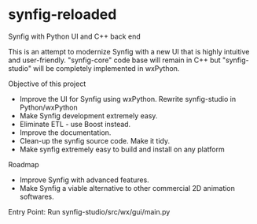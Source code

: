 # synfig-reloaded
Synfig with Python UI and C++ back end

This is an attempt to modernize Synfig with a new UI that is highly intuitive and user-friendly.
"synfig-core" code base will remain in C++ but "synfig-studio" will be completely implemented in wxPython.

Objective of this project
- Improve the UI for Synfig using wxPython. Rewrite synfig-studio in Python/wxPython
- Make Synfig development extremely easy.
- Eliminate ETL - use Boost instead.
- Improve the documentation.
- Clean-up the synfig source code. Make it tidy.
- Make synfig extremely easy to build and install on any platform

Roadmap
- Improve Synfig with advanced features.
- Make Synfig a viable alternative to other commercial 2D animation softwares.

Entry Point:
Run synfig-studio/src/wx/gui/main.py
